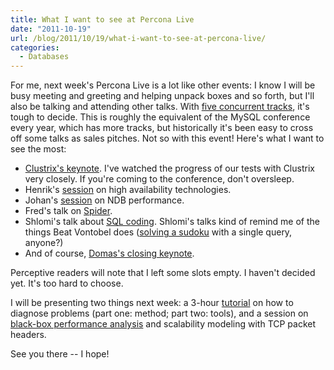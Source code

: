 ```yaml
---
title: What I want to see at Percona Live
date: "2011-10-19"
url: /blog/2011/10/19/what-i-want-to-see-at-percona-live/
categories:
  - Databases
---
```

For me, next week's Percona Live is a lot like other events: I know I will be busy meeting and greeting and helping unpack boxes and so forth, but I'll also be talking and attending other talks. With [five concurrent tracks](http://www.percona.com/live/london-2011/schedule-conference/), it's tough to decide. This is roughly the equivalent of the MySQL conference every year, which has more tracks, but historically it's been easy to cross off some talks as sales pitches. Not so with this event! Here's what I want to see the most:

*   [Clustrix's keynote](http://www.percona.com/live/london-2011/session/opening-keynote-characterizing-performance/). I've watched the progress of our tests with Clustrix very closely. If you're coming to the conference, don't oversleep.
*   Henrik's [session](http://www.percona.com/live/london-2011/session/choosing-a-mysql-replication-high-availability-solution/) on high availability technologies.
*   Johan's [session](http://www.percona.com/live/london-2011/session/performance-tuning-of-mysql-cluster/) on NDB performance.
*   Fred's talk on [Spider](http://www.percona.com/live/london-2011/session/mysql-partitioning-the-spider-solution/).
*   Shlomi's talk about [SQL coding](http://www.percona.com/live/london-2011/session/programmatic-queries-things-you-can-code-with-sql/). Shlomi's talks kind of remind me of the things Beat Vontobel does ([solving a sudoku](http://www.mysqlconf.com/mysql2008/public/schedule/detail/794) with a single query, anyone?)
*   And of course, [Domas's closing keynote](http://www.percona.com/live/london-2011/session/closing-keynote-scaling-mysql-at-facebook/).

Perceptive readers will note that I left some slots empty. I haven't decided yet. It's too hard to choose.

I will be presenting two things next week: a 3-hour [tutorial](http://www.percona.com/live/london-2011/tutorial/expert-troubleshooting/) on how to diagnose problems (part one: method; part two: tools), and a session on [black-box performance analysis](http://www.percona.com/live/london-2011/session/measuring-scalability-and-performance-with-tcp/) and scalability modeling with TCP packet headers.

See you there -- I hope!


